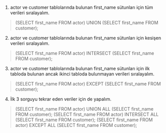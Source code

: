 1. actor ve customer tablolarında bulunan first_name sütunları için tüm verileri sıralayalım.
> (SELECT first_name FROM actor) UNION (SELECT first_name FROM customer);
2. actor ve customer tablolarında bulunan first_name sütunları için kesişen verileri sıralayalım.
> (SELECT first_name FROM actor) INTERSECT (SELECT first_name FROM customer);
3. actor ve customer tablolarında bulunan first_name sütunları için ilk tabloda bulunan ancak ikinci tabloda bulunmayan verileri sıralayalım.
> (SELECT first_name FROM actor) EXCEPT (SELECT first_name FROM customer);
4. İlk 3 sorguyu tekrar eden veriler için de yapalım.
> (SELECT first_name FROM actor) UNION ALL (SELECT first_name FROM customer);
> (SELECT first_name FROM actor) INTERSECT ALL (SELECT first_name FROM customer);
> (SELECT first_name FROM actor) EXCEPT ALL (SELECT first_name FROM customer);
